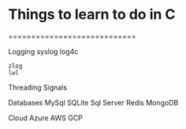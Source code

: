 # Things to learn to do in C
============================

Logging
    syslog
    log4c
    
    zlog
    lwl


Threading
Signals


Databases
    MySql
    SQLite
    Sql Server
    Redis
    MongoDB

Cloud
    Azure
    AWS
    GCP
